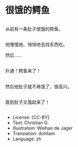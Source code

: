 # 很饿的鳄鱼

##
从前有一条肚子很饿的鳄鱼。

##
他慢慢地、悄悄地去找东西吃。

然后……

##
扑通！鳄鱼来了！

##
然后他肚子就不再饿了，很高兴。

##
直到肚子又饿起来了！

##
* License: [CC-BY]
* Text: Christian G.
* Illustration: Wiehan de Jager
* Translation: dohliam
* Language: zh
